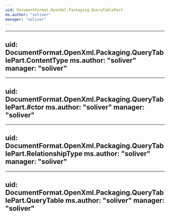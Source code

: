 ```yaml
---
uid: DocumentFormat.OpenXml.Packaging.QueryTablePart
ms.author: "soliver"
manager: "soliver"
---
```


---
uid: DocumentFormat.OpenXml.Packaging.QueryTablePart.ContentType
ms.author: "soliver"
manager: "soliver"
---

---
uid: DocumentFormat.OpenXml.Packaging.QueryTablePart.#ctor
ms.author: "soliver"
manager: "soliver"
---

---
uid: DocumentFormat.OpenXml.Packaging.QueryTablePart.RelationshipType
ms.author: "soliver"
manager: "soliver"
---

---
uid: DocumentFormat.OpenXml.Packaging.QueryTablePart.QueryTable
ms.author: "soliver"
manager: "soliver"
---
